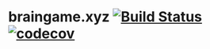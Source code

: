 # braingame.xyz [![Build Status](https://travis-ci.com/jgthomas/braingame.xyz.svg?branch=master)](https://travis-ci.com/jgthomas/braingame.xyz) [![codecov](https://codecov.io/gh/jgthomas/braingame.xyz/branch/master/graph/badge.svg)](https://codecov.io/gh/jgthomas/braingame.xyz)


